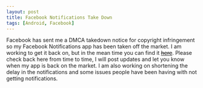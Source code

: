 ```yaml
---
layout: post
title: Facebook Notifications Take Down
tags: [Android, Facebook]
---
```

Facebook has sent me a DMCA takedown notice for copyright infringement so my Facebook Notifications
app has been taken off the market. I am working to get it back on, but in the mean time you can
find it [<del>here</del>](#). Please check back here from time to time, I will post updates and let you know
when my app is back on the market. I am also working on shortening the delay in the notifications
and some issues people have been having with not getting notifications.
